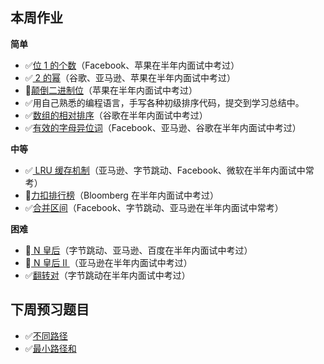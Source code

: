 ## 本周作业

**简单**

- ✅[位 1 的个数](https://leetcode-cn.com/problems/number-of-1-bits/)（Facebook、苹果在半年内面试中考过）
- ✅[ 2 的幂](https://leetcode-cn.com/problems/power-of-two/)（谷歌、亚马逊、苹果在半年内面试中考过）
- 🔲[颠倒二进制位](https://leetcode-cn.com/problems/reverse-bits/)（苹果在半年内面试中考过）
- ✅用自己熟悉的编程语言，手写各种初级排序代码，提交到学习总结中。
- ✅[数组的相对排序](https://leetcode-cn.com/problems/relative-sort-array/)（谷歌在半年内面试中考过）
- ✅[有效的字母异位词](https://leetcode-cn.com/problems/valid-anagram/)（Facebook、亚马逊、谷歌在半年内面试中考过）

**中等**

- ✅[ LRU 缓存机制](https://leetcode-cn.com/problems/lru-cache/#/)（亚马逊、字节跳动、Facebook、微软在半年内面试中常考）
- 🔲[力扣排行榜](https://leetcode-cn.com/problems/design-a-leaderboard/)（Bloomberg 在半年内面试中考过）
- ✅[合并区间](https://leetcode-cn.com/problems/merge-intervals/)（Facebook、字节跳动、亚马逊在半年内面试中常考）

**困难**

- 🔲[ N 皇后](https://leetcode-cn.com/problems/n-queens/description/)（字节跳动、亚马逊、百度在半年内面试中考过）
- 🔲[ N 皇后 II ](https://leetcode-cn.com/problems/n-queens-ii/description/)（亚马逊在半年内面试中考过）
- ✅[翻转对](https://leetcode-cn.com/problems/reverse-pairs/)（字节跳动在半年内面试中考过）

## 下周预习题目

- ✅[不同路径](http://leetcode-cn.com/problems/unique-paths/)
- ✅[最小路径和](http://leetcode-cn.com/problems/minimum-path-sum/)